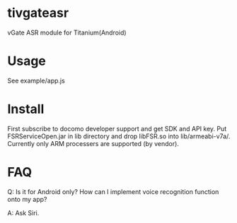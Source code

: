 tivgateasr
==========

vGate ASR module for Titanium(Android)

Usage
==========
See example/app.js

Install
==========
First subscribe to docomo developer support and get SDK and API key. Put FSRServiceOpen.jar in lib directory and drop libFSR.so into lib/armeabi-v7a/. Currently only ARM processers are supported (by vendor).

FAQ
==========
Q: Is it for Android only? How can I implement voice recognition function onto my app?

A: Ask Siri.
